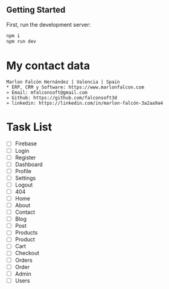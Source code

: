 ## Getting Started
First, run the development server:

```bash
npm i
npm run dev
```


# My contact data
```
Marlon Falcón Hernández | Valencia | Spain
* ERP, CRM y Software: https://www.marlonfalcon.com
» Email: mfalconsoft@gmail.com
» Github: https://github.com/falconsoft3d
» linkedin: https://linkedin.com/in/marlon-falcón-3a2aa9a4
```

# Task List
- [ ] Firebase
- [ ] Login
- [ ] Register
- [ ] Dashboard
- [ ] Profile
- [ ] Settings
- [ ] Logout
- [ ] 404
- [ ] Home
- [ ] About
- [ ] Contact
- [ ] Blog
- [ ] Post
- [ ] Products
- [ ] Product
- [ ] Cart
- [ ] Checkout
- [ ] Orders
- [ ] Order
- [ ] Admin
- [ ] Users
